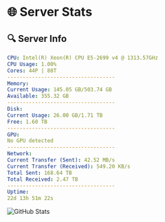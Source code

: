 # 🌐 Server Stats
## 🔍 Server Info
```yaml
CPU: Intel(R) Xeon(R) CPU E5-2699 v4 @ 1313.57GHz
CPU Usage: 1.00%
Cores: 44P | 88T
-----------------------------------
Memory:
Current Usage: 145.05 GB/503.74 GB
Available: 355.32 GB
-----------------------------------
Disk:
Current Usage: 26.00 GB/1.71 TB
Free: 1.60 TB
-----------------------------------
GPU:
No GPU detected
-----------------------------------
Network:
Current Transfer (Sent): 42.52 MB/s
Current Transfer (Received): 549.20 KB/s
Total Sent: 168.64 TB
Total Received: 2.47 TB
-----------------------------------
Uptime:
22d 13h 51m 22s
```
![GitHub Stats](https://img.shields.io/badge/Updated-2025-03-02_12:34:40-blue)